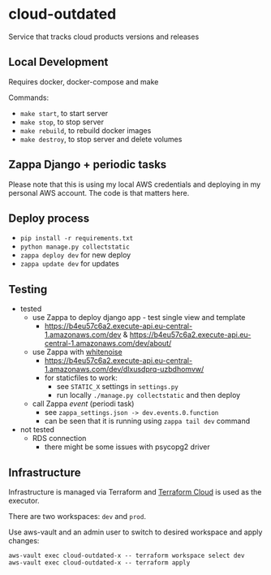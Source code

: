 # cloud-outdated
Service that tracks cloud products versions and releases

## Local Development

Requires docker, docker-compose and make

Commands:
- `make start`, to start server
- `make stop`, to stop server
- `make rebuild`, to rebuild docker images
- `make destroy`, to stop server and delete volumes

## Zappa Django + periodic tasks

Please note that this is using my local AWS credentials and deploying in my personal AWS account.
The code is that matters here.

## Deploy process

- `pip install -r requirements.txt`
- `python manage.py collectstatic`
- `zappa deploy dev` for new deploy
- `zappa update dev` for updates

## Testing

- tested
    - use Zappa to deploy django app - test single view and template
        - https://b4eu57c6a2.execute-api.eu-central-1.amazonaws.com/dev & https://b4eu57c6a2.execute-api.eu-central-1.amazonaws.com/dev/about/
    - use Zappa with [whitenoise](http://whitenoise.evans.io/en/stable/)
        - https://b4eu57c6a2.execute-api.eu-central-1.amazonaws.com/dev/dlxusdprq-uzbdhomvw/
        - for staticfiles to work:
            - see `STATIC_X` settings in `settings.py`
            - run locally `./manage.py collectstatic` and then deploy
    - call Zappa _event_ (periodi task)
        - see `zappa_settings.json -> dev.events.0.function`
        - can be seen that it is running using `zappa tail dev` command
- not tested
    - RDS connection
        - there might be some issues with psycopg2 driver

## Infrastructure

Infrastructure is managed via Terraform and [Terraform Cloud](https://app.terraform.io/) is used as the executor.

There are two workspaces: `dev` and `prod`.

Use aws-vault and an admin user to switch to desired workspace and apply changes:

```
aws-vault exec cloud-outdated-x -- terraform workspace select dev
aws-vault exec cloud-outdated-x -- terraform apply
```